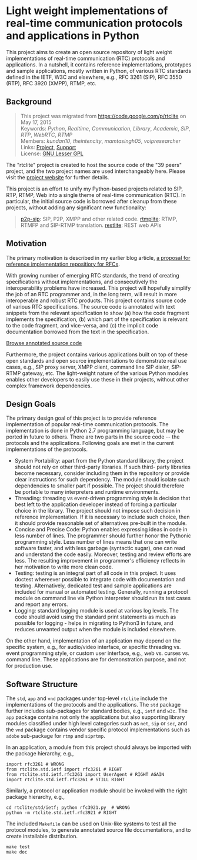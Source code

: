 # Light weight implementations of real-time communication protocols and applications in Python

This project aims to create an open source repository of light weight implementations 
of real-time communication (RTC) protocols and applications.
In a nutshell, it contains reference implementations, 
prototypes and sample applications, mostly written in Python, of various RTC standards defined in 
the IETF, W3C and elsewhere, e.g., RFC 3261 (SIP), RFC 3550 (RTP), RFC 3920 (XMPP), RTMP, etc.


## Background

> This project was migrated from <https://code.google.com/p/rtclite> on May 17, 2015  
> Keywords: *Python*, *Realtime*, *Communication*, *Library*, *Academic*, *SIP*, *RTP*, *WebRTC*, *RTMP*  
> Members: *kundan10*, *theintencity*, *mamtasingh05*, *voipresearcher*  
> Links: [Project](http://39peers.net/), [Support](http://groups.google.com/group/myprojectguide)  
> License: [GNU Lesser GPL](http://www.gnu.org/licenses/lgpl.html)  

The "rtclite" project is created to host the source code of the "39 peers"
project, and the two project names are used interchangeably here.
Please visit the [project website](http://39peers.net) for further details.

This project is an effort to unify my Python-based projects related to SIP, RTP, RTMP, Web
into a single theme of real-time communication (RTC). In particular, the initial source code
is borrowed after cleanup from these projects, without adding any significant new functionality:

> [p2p-sip](https://github.com/theintencity/p2p-sip): SIP, P2P, XMPP and other related code.
> [rtmplite](https://github.com/theintencity/rtmplite): RTMP, RTMFP and SIP-RTMP translation.
> [restlite](https://github.com/theintencity/restlite): REST web APIs

## Motivation

The primary motivation is described in my earlier blog article,
[a proposal for reference implementation repositiory for RFCs](http://blog.kundansingh.com/2011/06/proposal-for-reference-implementation.html).

With growing number of emerging RTC standards, the trend of
creating specifications without implementations, and consecutively the interoperability
problems have increased. This project will hopefully simplify the
job of an RTC programmer and, in the long term, will result in more interoperable
and robust RTC products.
This project contains source code of various RTC specifications.
The source code is annotated with text snippets from
the relevant specification to show (a) how the code fragment implements
the specification, (b) which part of the specification is relevant to the
code fragment, and vice-versa, and (c) the implicit code documentation 
borrowed from the text in the specification.

[Browse annotated source code](http://kundansingh.com/p/rtclite/index.html)

Furthermore, the project contains various applications built on top of these
open standards and open source implementations to demonstrate real use cases, e.g.,
SIP proxy server, XMPP client, command line SIP dialer, SIP-RTMP gateway, etc.
The light-weight nature of the various Python modules enables other developers to
easily use these in their projects, without other complex framework dependencies.

## Design Goals

The primary design goal of this project is to provide reference implementation
of popular real-time communication protocols. The implementation is done in
Python 2.7 programming language, but may be ported in future to others. There are
two parts in the source code -- the protocols and
the applications.
Following goals are met in the current implementations of the protocols.

* System Portability: apart from the Python standard library, the
  project should not rely on other third-party libraries. If such third-
  party libraries become necessary, consider including them in the
  repository or provide clear instructions for such dependency.
  The module should isolate such dependencies to smaller part if possible.
  The project should therefore be portable to many interpreters and
  runtime environments.
* Threading: threading vs event-driven programming style is decision that
  best left to the application developer instead of forcing a particular
  choice in the library. The project should not impose such decision in
  reference implementation. If it is necessary to include such choice,
  then it should provide reasonable set of alternatives pre-built in the
  module.
* Concise and Precise Code: Python enables expressing ideas in code in
  less number of lines. The programmer should further honor the Pythonic
  programming style. Less number of lines means that one can write software
  faster, and with less garbage (syntactic sugar), one can read and
  understand the code easily. Moreover, testing and review efforts are less.
  The resulting improvement in programmer's efficiency reflects in her
  motivation to write more clean code.
* Testing: testing is an integral part of all code in this project. It
  uses doctest whereever possible to integrate code with documentation and
  testing. Alternatively, dedicated test and sample applications are
  included for manual or automated testing. Generally, running a protocol module
  on command line via Python interpreter should run its test cases and
  report any errors.
* Logging: standard logging module is used at various log levels. The code
  should avoid using the standard print statements as much as possible
  for logging - helps in migrating to Python3 in future, and reduces
  unwanted output when the module is included elsewhere.

On the other hand, implementation of an application may depend on
the specific system, e.g., for audio/video interface, or specific threading vs. event
programming style, or custom user interface, e.g., web vs. curses vs. command line.
These applications are for demonstration purpose, and not for production use.

## Software Structure

The `std`, `app` and `vnd` packages under top-level `rtclite` include the implementations
of the protocols and the applications. The `std` package further includes sub-packages
for standard bodies, e.g., `ietf` and `w3c`. The `app` package contains not only the
applications but also supporting library modules classified under high level
categories such as `net`, `sip` or `sec`, and the `vnd` package contains vendor specific 
protocol implementations such as `adobe` sub-package for `rtmp` and `siprtmp`.

In an application, a module from this project should always be imported with the
package hierarchy, e.g.,
```
import rfc3261 # WRONG
from rtclite.std.ietf import rfc3261 # RIGHT
from rtclite.std.ietf.rfc3261 import UserAgent # RIGHT AGAIN
import rtclite.std.ietf.rfc3261 # STILL RIGHT
```

Similarly, a protocol or application module should be invoked with the right package
hierarchy, e.g.,
```
cd rtclite/std/ietf; python rfc3921.py  # WRONG
python -m rtclite.std.ietf.rfc3921 # RIGHT
```

The included `Makefile` can be used on Unix-like systems to test all the protocol
modules, to generate annotated source file documentations, and to create
installable distribution.
```
make test
make doc
```
